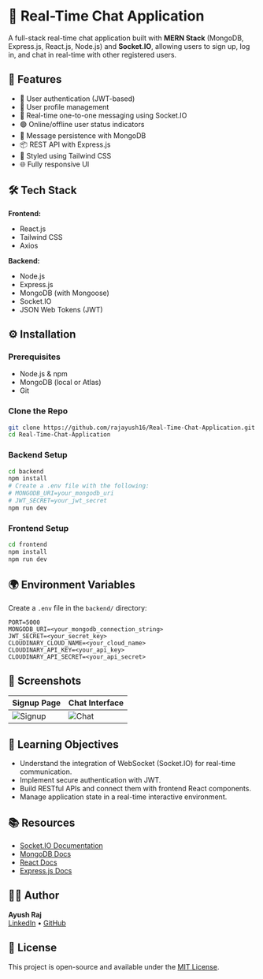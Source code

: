 # 💬 Real-Time Chat Application

A full-stack real-time chat application built with **MERN Stack** (MongoDB, Express.js, React.js, Node.js) and **Socket.IO**, allowing users to sign up, log in, and chat in real-time with other registered users.

## 🚀 Features

- 🔐 User authentication (JWT-based)
- 👤 User profile management
- 📡 Real-time one-to-one messaging using Socket.IO
- 🟢 Online/offline user status indicators
- 📄 Message persistence with MongoDB
- 📦 REST API with Express.js
- 💅 Styled using Tailwind CSS
- 🌐 Fully responsive UI

## 🛠️ Tech Stack

**Frontend:**
- React.js
- Tailwind CSS
- Axios

**Backend:**
- Node.js
- Express.js
- MongoDB (with Mongoose)
- Socket.IO
- JSON Web Tokens (JWT)

## ⚙️ Installation

### Prerequisites

- Node.js & npm
- MongoDB (local or Atlas)
- Git

### Clone the Repo

```bash
git clone https://github.com/rajayush16/Real-Time-Chat-Application.git
cd Real-Time-Chat-Application
```

### Backend Setup

```bash
cd backend
npm install
# Create a .env file with the following:
# MONGODB_URI=your_mongodb_uri
# JWT_SECRET=your_jwt_secret
npm run dev
```

### Frontend Setup

```bash
cd frontend
npm install
npm run dev
```

## 🌍 Environment Variables

Create a `.env` file in the `backend/` directory:

```
PORT=5000
MONGODB_URI=<your_mongodb_connection_string>
JWT_SECRET=<your_secret_key>
CLOUDINARY_CLOUD_NAME=<your_cloud_name>
CLOUDINARY_API_KEY=<your_api_key>
CLOUDINARY_API_SECRET=<your_api_secret>
```

## 📸 Screenshots

| Signup Page | Chat Interface |
|-------------|----------------|
| ![Signup](https://via.placeholder.com/300x200) | ![Chat](https://via.placeholder.com/300x200) |

## 🧠 Learning Objectives

- Understand the integration of WebSocket (Socket.IO) for real-time communication.
- Implement secure authentication with JWT.
- Build RESTful APIs and connect them with frontend React components.
- Manage application state in a real-time interactive environment.

## 📚 Resources

- [Socket.IO Documentation](https://socket.io/docs/)
- [MongoDB Docs](https://www.mongodb.com/docs/)
- [React Docs](https://reactjs.org/)
- [Express.js Docs](https://expressjs.com/)

## 🙋‍♂️ Author

**Ayush Raj**  
[LinkedIn](https://www.linkedin.com/in/ayush-raj-722446260) • [GitHub](https://github.com/rajayush16)

## 📄 License

This project is open-source and available under the [MIT License](LICENSE).
